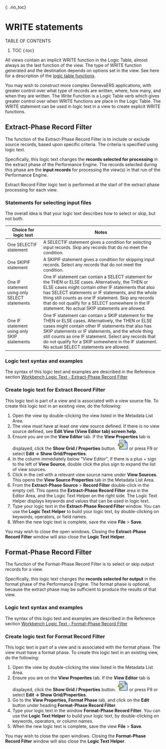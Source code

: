 {: .no_toc}
# WRITE statements

TABLE OF CONTENTS 
1. TOC
{:toc}  


All views contain an implicit WRITE function in the Logic Table, almost always as the last function of the view. The type of WRITE function generated and the destination depends on options set in the view. See here for a description of the [logic table functions](./link).

You may wish to construct more complex GenevaERS applications, with greater control over what type of records are written, where, how many, and when they are written. The Write Function is a Logic Table verb which gives greater control over when WRITE functions are place in the Logic Table. The WRITE statement can be used in logic text in a view to create explicit WRITE functions.


## Extract-Phase Record Filter

The function of the Extract-Phase Record Filter is to include or exclude source records, based upon specific criteria. The criteria is specified using logic text.

Specifically, this logic text changes the **records selected for processing** in the extract phase of the Performance Engine. The records selected during this phase are the **input records** for processing the view(s) in that run of the Performance Engine.

Extract Record Filter logic text is performed at the start of the extract phase processing for each view.

### Statements for selecting input files

The overall idea is that your logic text describes how to select or skip, but not both.

|Choice for logic text|Notes|
|---------------------|-----|
|One SELECTIF statement|A SELECTIF statement gives a condition for selecting input records. Skip any records that do no meet the condition.|
|One SKIPIF statement|A SKIPIF statement gives a condition for skipping input records. Select any records that do not meet the condition.|
|One IF statement using only SELECT statements|One IF statement can contain a SELECT statement for the THEN or ELSE cases. Alternatively, the THEN or ELSE cases might contain other IF statements that also has SELECT statements or IF statements, and the whole thing still counts as one IF statement. Skip any records that do not qualify for a SELECT somewhere in the IF statement. No actual SKIP statements are allowed.|
|One IF statement using only SKIP statements|One IF statement can contain a SKIP statement for the THEN or ELSE cases. Alternatively, the THEN or ELSE cases might contain other IF statements that also has SKIP statements or IF statements, and the whole thing still counts as one IF statement. Select any records that do not qualify for a SKIP somewhere in the IF statement. No actual SELECT statements are allowed.|

### Logic text syntax and examples

The syntax of this logic text and examples are described in the Reference section [Workbench Logic Text - Extract-Phase Record Filter](../Reference/Workbench/LogicTextERFStatements.md)

### Create logic text for Extract Record Filter

This logic text is part of a view and is associated with a view source file. To create this logic text in an existing view, do the following:

1. Open the view by double-clicking the view listed in the Metadata List Area.
2. The view must have at least one view source defined. If there is no view source defined, see **Edit View \(View Editor tab\) screen help**. 
3. Ensure you are on the **View Editor** tab. If the **View Properties** tab is displayed, click the **Show Grid / Properties** button. <img src="../images/Icon_Show_Grid_Props_01.gif" alt="Missing image" width="35" height="35"/> or press F9 or select **Edit -\> Show Grid/Properties**.
4. In the column immediately below "View Editor", if there is a plus + sign to the left of **View Source**, double click the plus sign to expand the list of view sources.
5. Click in the cell with a relevant view source name under **View Sources**.  This opens the **View Source Properties** tab in the Metadata List Area.
6. From the **Extract-Phase Source** > **Record Filter** double-click in the empty cell.  This opens the **Extract-Phase Record Filter** area in the Editor Area, and the Logic Text Helper on the right side. The Logic Text Helper displays keywords and values that can be used in logic text.
7. Type your logic text in the **Extract-Phase Record Filter** window. You can use the **Logic Text Helper** to build your logic text, by double-clicking on keywords, operators, or field names.
8. When the new logic text is complete, save the view **File** > **Save**.
  
You may wish to close the open windows. Closing the **Extract-Phase Record Filter** window will also close the **Logic Text Helper**.


## Format-Phase Record Filter

The function of the Format-Phase Record Filter is to select or skip output records for a view.

Specifically, this logic text changes the **records selected for output** in the format phase of the Performance Engine. The format phase is optional, because the extract phase may be sufficient to produce the results of that view.

### Logic text syntax and examples

The syntax of this logic text and examples are described in the Reference section [Workbench Logic Text - Format-Phase Record Filter](../Reference/Workbench/LogicTextFRFStatements.md)

### Create logic text for Format Record Filter

This logic text is part of a view and is associated with the format phase. The view must have a format phase. To create this logic text in an existing view, do the following:

1. Open the view by double-clicking the view listed in the Metadata List Area.
2. Ensure you are on the **View Properites** tab. If the **View Editor** tab is displayed, click the **Show Grid / Properties** button. <img src="../images/Icon_Show_Grid_Props_01.gif" alt="Missing image" width="35" height="35"/> or press F9 or select **Edit -\> Show Grid/Properties**.
3.  Go to the **View Properties, Format Phase** tab, and click on the **Edit** button under heading **Format-Phase Record Filter**.
4.  Type your logic text in the window **Format-Phase Record Filter**. You can use the **Logic Text Helper** to build your logic text, by double-clicking on keywords, operators, or column names.
5.  When the new logic text is complete, save the view **File** > **Save**.
  
You may wish to close the open windows. Closing the **Format-Phase Record Filter** window will also close the **Logic Text Helper**.
